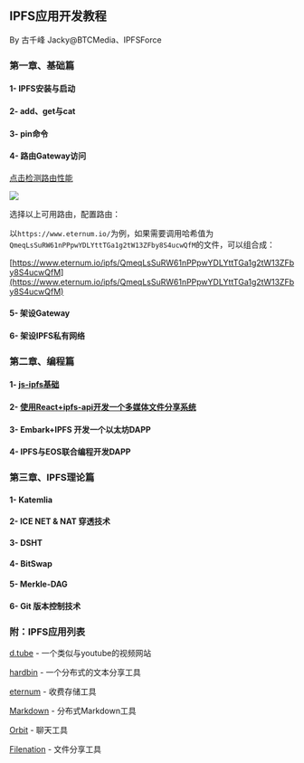 ## IPFS应用开发教程
By 古千峰 Jacky@BTCMedia、IPFSForce

### 第一章、基础篇
#### 1- IPFS安装与启动

#### 2- add、get与cat

#### 3- pin命令

#### 4- 路由Gateway访问

[点击检测路由性能](https://ipfs.github.io/public-gateway-checker)

![](http://images.laidingyi.com/18-8-6/93371593.jpg)

选择以上可用路由，配置路由：

以`https://www.eternum.io/`为例，如果需要调用哈希值为 `QmeqLsSuRW61nPPpwYDLYttTGa1g2tW13ZFby8S4ucwQfM`的文件，可以组合成：

[https://www.eternum.io/ipfs/QmeqLsSuRW61nPPpwYDLYttTGa1g2tW13ZFby8S4ucwQfM](https://www.eternum.io/ipfs/QmeqLsSuRW61nPPpwYDLYttTGa1g2tW13ZFby8S4ucwQfM)

#### 5- 架设Gateway

#### 6- 架设IPFS私有网络

### 第二章、编程篇

#### 1- [js-ipfs基础](https://github.com/eoshackathon/ipfs_development_tutorial/blob/master/doc/jsipfs-api.md)

#### 2- [使用React+ipfs-api开发一个多媒体文件分享系统](https://github.com/eoshackathon/ipfs_development_tutorial/blob/master/doc/jsipfs-uploader.md)

#### 3- Embark+IPFS 开发一个以太坊DAPP

#### 4- IPFS与EOS联合编程开发DAPP

### 第三章、IPFS理论篇

#### 1- Katemlia

#### 2- ICE NET & NAT 穿透技术

#### 3- DSHT

#### 4- BitSwap

#### 5- Merkle-DAG

#### 6- Git 版本控制技术

### 附：IPFS应用列表

[d.tube](https://d.tube/) - 一个类似与youtube的视频网站

[hardbin](https://hardbin.com) - 一个分布式的文本分享工具

[eternum](https://www.eternum.io) - 收费存储工具

[Markdown](https://www.eternum.io/ipfs/QmRWeczoWjVoZSY4cvTAp6YaGJSwYJSWvANHXaHiNVd8to/) - 分布式Markdown工具

[Orbit](https://orbit.chat) - 聊天工具

[Filenation](https://filenation.io/) - 文件分享工具


